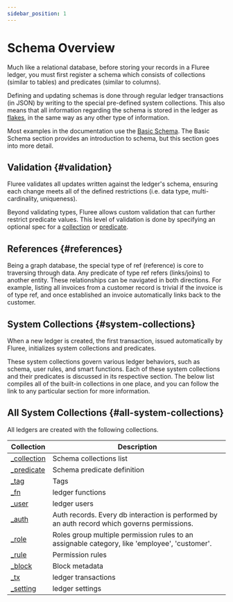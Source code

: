 ```yaml
---
sidebar_position: 1
---
```


# Schema Overview

Much like a relational database, before storing your records in a Fluree ledger, you must first register a schema which consists of collections (similar to tables) and predicates (similar to columns).

Defining and updating schemas is done through regular ledger transactions (in JSON) by writing to the special pre-defined system collections. This also means that all information regarding the schema is stored in the ledger as [flakes](/concepts/technical_overview.md#flakes), in the same way as any other type of information.

Most examples in the documentation use the [Basic Schema](/guides/schema/1.md). The Basic Schema section provides an introduction to schema, but this section goes into more detail.

## Validation {#validation}

Fluree validates all updates written against the ledger's schema, ensuring each change meets all of the defined restrictions (i.e. data type, multi-cardinality, uniqueness).

Beyond validating types, Fluree allows custom validation that can further restrict predicate values. This level of validation is done by specifying an optional spec for a [collection](/concepts/smart-functions/collection_spec.mdx) or [predicate](/concepts/smart-functions/predicate_spec.mdx).

## References {#references}

Being a graph database, the special type of ref (reference) is core to traversing through data. Any predicate of type ref refers (links/joins) to another entity. These relationships can be navigated in both directions. For example, listing all invoices from a customer record is trivial if the invoice is of type ref, and once established an invoice automatically links back to the customer.

## System Collections {#system-collections}

When a new ledger is created, the first transaction, issued automatically by Fluree, initializes system collections and predicates.

These system collections govern various ledger behaviors, such as schema, user rules, and smart functions. Each of these system collections and their predicates is discussed in its respective section. The below list compiles all of the built-in collections in one place, and you can follow the link to any particular section for more information.

## All System Collections {#all-system-collections}

All ledgers are created with the following collections.

| Collection                               | Description                                                                                   |
| ---------------------------------------- | --------------------------------------------------------------------------------------------- |
| [\_collection](/overview/schema/collections.mdx) | Schema collections list                                                                       |
| [\_predicate](/overview/schema/predicates.mdx)   | Schema predicate definition                                                                   |
| [\_tag](/overview/schema/tags.md)               | Tags                                                                                          |
| [\_fn](/overview/schema/smartfunctions.mdx)           | ledger functions                                                                              |
| [\_user](/overview/schema/identity.md#_user)    | ledger users                                                                                  |
| [\_auth](/overview/schema/identity.md#_auth)    | Auth records. Every db interaction is performed by an auth record which governs permissions.  |
| [\_role](/overview/schema/identity.md#_role)    | Roles group multiple permission rules to an assignable category, like 'employee', 'customer'. |
| [\_rule](/overview/schema/identity.md#_rule)    | Permission rules                                                                              |
| [\_block](/overview/schema/metadata.md#_block)  | Block metadata                                                                                |
| [\_tx](/overview/schema/metadata.md#_tx)        | ledger transactions                                                                           |
| [\_setting](/overview/schema/settings.md)       | ledger settings                                                                               |
